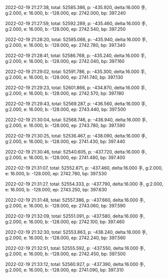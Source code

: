 2022-02-19 21:27:38, total: 52585.386, p: -435.920, delta:16.000 手, g:2.000, e: 16.000, b: -128.000, ep: 2742.000, bp: 397.240

2022-02-19 21:27:59, total: 52592.289, p: -435.460, delta:16.000 手, g:2.000, e: 16.000, b: -128.000, ep: 2742.540, bp: 397.250

2022-02-19 21:28:20, total: 52585.066, p: -435.940, delta:16.000 手, g:2.000, e: 16.000, b: -128.000, ep: 2742.780, bp: 397.340

2022-02-19 21:28:41, total: 52586.768, p: -435.240, delta:16.000 手, g:2.000, e: 16.000, b: -128.000, ep: 2742.040, bp: 397.160

2022-02-19 21:29:02, total: 52591.786, p: -435.300, delta:16.000 手, g:2.000, e: 16.000, b: -128.000, ep: 2741.740, bp: 397.130

2022-02-19 21:29:23, total: 52601.866, p: -434.870, delta:16.000 手, g:2.000, e: 16.000, b: -128.000, ep: 2742.570, bp: 397.180

2022-02-19 21:29:43, total: 52569.287, p: -436.560, delta:16.000 手, g:2.000, e: 16.000, b: -128.000, ep: 2743.440, bp: 397.500

2022-02-19 21:30:04, total: 52568.746, p: -436.940, delta:16.000 手, g:2.000, e: 16.000, b: -128.000, ep: 2743.780, bp: 397.590

2022-02-19 21:30:25, total: 52536.467, p: -438.090, delta:16.000 手, g:2.000, e: 16.000, b: -128.000, ep: 2741.430, bp: 397.440

2022-02-19 21:30:46, total: 52540.605, p: -437.720, delta:16.000 手, g:2.000, e: 16.000, b: -128.000, ep: 2741.480, bp: 397.400

2022-02-19 21:31:07, total: 52552.871, p: -437.460, delta:16.000 手, g:2.000, e: 16.000, b: -128.000, ep: 2742.780, bp: 397.530

2022-02-19 21:31:27, total: 52554.333, p: -437.790, delta:16.000 手, g:2.000, e: 16.000, b: -128.000, ep: 2743.250, bp: 397.630

2022-02-19 21:31:48, total: 52557.386, p: -437.660, delta:16.000 手, g:2.000, e: 16.000, b: -128.000, ep: 2743.060, bp: 397.590

2022-02-19 21:32:09, total: 52551.091, p: -437.580, delta:16.000 手, g:2.000, e: 16.000, b: -128.000, ep: 2742.100, bp: 397.460

2022-02-19 21:32:30, total: 52553.863, p: -438.240, delta:16.000 手, g:2.000, e: 16.000, b: -128.000, ep: 2742.240, bp: 397.560

2022-02-19 21:32:51, total: 52555.592, p: -437.550, delta:16.000 手, g:2.000, e: 16.000, b: -128.000, ep: 2742.450, bp: 397.500

2022-02-19 21:33:12, total: 52560.927, p: -437.390, delta:16.000 手, g:2.000, e: 16.000, b: -128.000, ep: 2741.090, bp: 397.310